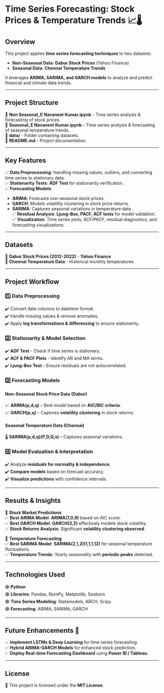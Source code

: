 # **Time Series Forecasting: Stock Prices & Temperature Trends** 📈🌡️  

## **Overview**  
This project applies **time series forecasting techniques** to two datasets:  
- **Non-Seasonal Data**: **Dabur Stock Prices** (Yahoo Finance)  
- **Seasonal Data**: **Chennai Temperature Trends**  

It leverages **ARIMA, SARIMA, and GARCH models** to analyze and predict financial and climate data trends.

---

## **Project Structure**  

📂 **Non Seasonal_E Navaneet Kumar.ipynb** - Time series analysis & forecasting of stock prices.  
📂 **Seasonal_E Navaneet Kumar.ipynb** - Time series analysis & forecasting of seasonal temperature trends.  
📂 **data/** - Folder containing datasets.  
📂 **README.md** - Project documentation.  

---

## **Key Features**  

✅ **Data Preprocessing**: Handling missing values, outliers, and converting time series to stationary data.  
✅ **Stationarity Tests**: **ADF Test** for stationarity verification.  
✅ **Forecasting Models**:  
   - **ARIMA**: Forecasts non-seasonal stock prices.  
   - **GARCH**: Models volatility clustering in stock price returns.  
   - **SARIMA**: Captures seasonal variations in temperature data.  
✅ **Residual Analysis**: **Ljung-Box, PACF, ACF tests** for model validation.  
✅ **Visualization**: Time series plots, ACF/PACF, residual diagnostics, and forecasting visualizations.  

---

## **Datasets**  

📌 **Dabur Stock Prices (2012-2022)** - **Yahoo Finance**  
📌 **Chennai Temperature Data** - Historical monthly temperatures  

---

## **Project Workflow**  

### **1️⃣ Data Preprocessing**  
✔️ Convert date columns to datetime format.  
✔️ Handle missing values & remove anomalies.  
✔️ Apply **log transformations & differencing** to ensure stationarity.  

### **2️⃣ Stationarity & Model Selection**  
✔️ **ADF Test** - Check if time series is stationary.  
✔️ **ACF & PACF Plots** - Identify AR and MA terms.  
✔️ **Ljung-Box Test** - Ensure residuals are not autocorrelated.  

### **3️⃣ Forecasting Models**  

#### **Non-Seasonal Stock Price Data (Dabur)**  
📈 **ARIMA(p,d,q)** – Best model based on **AIC/BIC criteria**.  
📈 **GARCH(p,q)** – Captures **volatility clustering** in stock returns.  

#### **Seasonal Temperature Data (Chennai)**  
🌡️ **SARIMA(p,d,q)(P,D,Q,s)** – Captures seasonal variations.  

### **4️⃣ Model Evaluation & Interpretation**  
✔️ Analyze **residuals for normality & independence**.  
✔️ **Compare models** based on forecast accuracy.  
✔️ **Visualize predictions** with confidence intervals.  

---

## **Results & Insights**  

📌 **Stock Market Predictions**  
✅ **Best ARIMA Model**: **ARIMA(7,0,9)** based on AIC score.  
✅ **Best GARCH Model**: **GARCH(3,2)** effectively models stock volatility.  
✅ **Stock Returns Analysis**: Significant **volatility clustering observed**.  

📌 **Temperature Forecasting**  
✅ **Best SARIMA Model**: **SARIMA(2,1,2)(1,1,1,12)** for seasonal temperature fluctuations.  
✅ **Temperature Trends**: Yearly seasonality with **periodic peaks** detected.  

---

## **Technologies Used**  

🟢 **Python**  
🟢 **Libraries**: Pandas, NumPy, Matplotlib, Seaborn  
🟢 **Time Series Modeling**: Statsmodels, ARCH, Scipy  
🟢 **Forecasting**: ARIMA, SARIMA, GARCH  

---

## **Future Enhancements 🚀**  

✅ **Implement LSTMs & Deep Learning** for time series forecasting.  
✅ **Hybrid ARIMA-GARCH Models** for enhanced stock prediction.  
✅ **Deploy Real-time Forecasting Dashboard** using **Power BI / Tableau**.  

---

## **License**  

📜 This project is licensed under the **MIT License**.  
